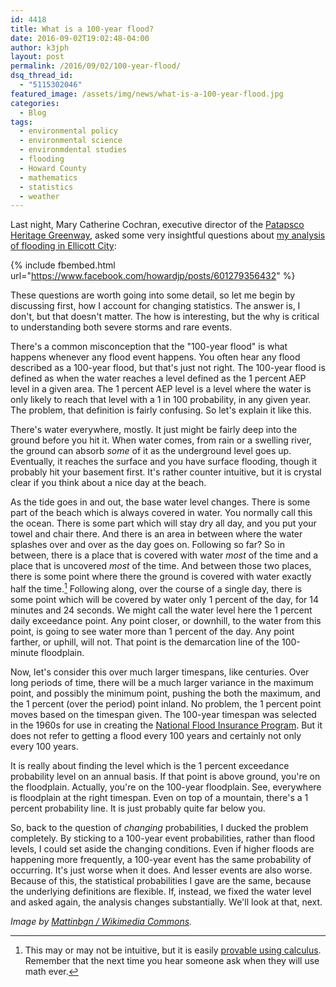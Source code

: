 ```yaml
---
id: 4418
title: What is a 100-year flood?
date: 2016-09-02T19:02:48-04:00
author: k3jph
layout: post
permalink: /2016/09/02/100-year-flood/
dsq_thread_id:
  - "5115302046"
featured_image: /assets/img/news/what-is-a-100-year-flood.jpg
categories:
  - Blog
tags:
  - environmental policy
  - environmental science
  - environmdental studies
  - flooding
  - Howard County
  - mathematics
  - statistics
  - weather
---
```

Last night, Mary Catherine Cochran, executive director of the
[Patapsco Heritage Greenway](http://patapscoheritagegreenway.org/),
asked some very insightful questions about [my analysis of flooding
in Ellicott
City](/2016/08/09/statistical-likelihood-extreme-events-ellicott-city-floods):

{% include fbembed.html url="https://www.facebook.com/howardjp/posts/601279356432" %}

These questions are worth going into some detail, so let me begin
by discussing first, how I account for changing statistics.  The
answer is, I don't, but that doesn't matter.  The how is interesting,
but the why is critical to understanding both severe storms and
rare events.

There's
a common misconception that the "100-year flood" is what happens
whenever any flood event happens.  You often hear any flood described
as a 100-year flood, but that's just not right.  The 100-year flood
is defined as when the water reaches a level defined as the 1 percent
AEP level in a given area.  The 1 percent AEP level is a level where
the water is only likely to reach that level with a 1 in 100
probability, in any given year.  The problem, that definition is
fairly confusing.  So let's explain it like this.

There's water everywhere, mostly.  It just might be fairly deep
into the ground before you hit it.  When water comes, from rain or
a swelling river, the ground can absorb _some_ of it as the underground
level goes up.  Eventually, it reaches the surface and you have
surface flooding, though it probably hit your basement first.  It's
rather counter intuitive, but it is crystal clear if you think about
a nice day at the beach.

As the tide goes in and out, the base water level changes.  There
is some part of the beach which is always covered in water.  You
normally call this the ocean.  There is some part which will stay
dry all day, and you put your towel and chair there.  And there is
an area in between where the water splashes over and over as the
day goes on.  Following so far?  So in between, there is a place
that is covered with water _most_ of the time and a place that is
uncovered _most_ of the time.  And between those two places, there
is some point where there the ground is covered with water exactly
half the time.[^IVT] Following along, over the course of a single day,
there is some point which will be covered by water only 1 percent
of the day, for 14 minutes and 24 seconds.  We might call the water
level here the 1 percent daily exceedance point.  Any point closer,
or downhill, to the water from this point, is going to see water
more than 1 percent of the day.  Any point farther, or uphill, will
not.  That point is the demarcation line of the 100-minute floodplain.

Now, let's consider this over much larger timespans, like centuries.
Over long periods of time, there will be a much larger variance in
the maximum point, and possibly the minimum point, pushing the both
the maximum, and the 1 percent (over the period) point inland.  No
problem, the 1 percent point moves based on the timespan given.
The 100-year timespan was selected in the 1960s for use in creating
the [National Flood Insurance
Program](https://www.fema.gov/national-flood-insurance-program).
But it does not refer to getting a flood every 100 years and certainly
not only every 100 years.

It is really about finding the level which
is the 1 percent exceedance probability level on an annual basis.
If that point is above ground, you're on the floodplain.  Actually,
you're on the 100-year floodplain.  See, everywhere is floodplain
at the right timespan.  Even on top of a mountain, there's a 1
percent probability line.  It is just probably quite far below you.

So, back to the question of _changing_ probabilities, I ducked the
problem completely.  By sticking to a 100-year event probabilities,
rather than flood levels, I could set aside the changing conditions.
Even if higher floods are happening more frequently, a 100-year
event has the same probability of occurring.  It's just worse when
it does.  And lesser events are also worse.  Because of this, the
statistical probabilities I gave are the same, because the underlying
definitions are flexible.  If, instead, we fixed the water level
and asked again, the analysis changes substantially.  We'll look
at that, next.

[^IVT]: This may or may not be intuitive, but it is
easily [provable using
calculus](https://en.wikipedia.org/wiki/Intermediate_value_theorem).
Remember that the next time you hear someone ask when they will use
math ever. 

_Image by [Mattinbgn / Wikimedia
Commons](https://commons.wikimedia.org/wiki/File:Rochester_Flood_Markers.JPG)._
